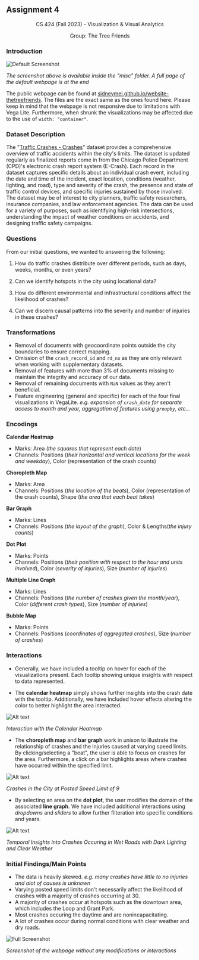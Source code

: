 ## Assignment 4

<div style="text-align: center;">
CS 424 (Fall 2023) - Visualization & Visual Analytics

Group: The Tree Friends
</div>

### Introduction

![Default Screenshot](misc/Default%20Screenshot.png)

*The screenshot above is available inside the "misc" folder. A full page of the default webpage is at the end*

The public webpage can be found at [sidneymei.github.io/website-thetreefriends](https://sidneymei.github.io/website-thetreefriends). The files are the exact same as the ones found here. Please keep in mind that the webpage is not responsive due to limitations with Vega Lite. Furthermore, when shrunk the visualizations may be affected due to the use of `width: "container"`.

### Dataset Description

The "[Traffic Crashes - Crashes](https://data.cityofchicago.org/Transportation/Traffic-Crashes-Crashes/85ca-t3if)" dataset provides a comprehensive overview of traffic accidents within the city's limits. The dataset is updated regularly as finalized reports come in from the Chicago Police Department (CPD)'s electronic crash report system (E-Crash). Each record in the dataset captures specific details about an individual crash event, including the date and time of the incident, exact location, conditions (weather, lighting, and road), type and severity of the crash, the presence and state of traffic control devices, and specific injuries sustained by those involved. The dataset may be of interest to city planners, traffic safety researchers, insurance companies, and law enforcement agencies. The data can be used for a variety of purposes, such as identifying high-risk intersections, understanding the impact of weather conditions on accidents, and designing traffic safety campaigns.

### Questions

From our initial questions, we wanted to answering the following:

1. How do traffic crashes distribute over different periods, such as days, weeks, months, or even years?

1. Can we identify hotspots in the city using locational data?

1. How do different environmental and infrastructural conditions affect the likelihood of crashes?

1. Can we discern causal patterns into the severity and number of injuries in these crashes?

### Transformations

- Removal of documents with geocoordinate points outside the city boundaries to ensure correct mapping.
- Omission of the `crash_record_id` and `rd_no` as they are only relevant when working with supplementary datasets.
- Removal of features with more than 3% of documents missing to maintain the integrity and accuracy of our data. 
- Removal of remaining documents with `NaN` values as they aren't beneficial.
- Feature engineering (general and specific) for each of the four final visualizations in VegaLite.
*e.g. expansion of `crash_date` for separate access to month and year, aggregation of features using `groupby`, etc...*

### Encodings

**Calendar Heatmap**

- Marks: Area (_the squares that represent each date_)
- Channels: Positions (_their horizontal and vertical locations for the week and weekday_), Color (representation of the crash counts)

**Choropleth Map**

- Marks: Area
- Channels: Positions (_the location of the beats_), Color (representation of the crash counts), Shape (_the area that each beat takes_)

**Bar Graph**

- Marks: Lines
- Channels: Positions (_the layout of the graph_), Color & Lengths(_the injury counts_)

**Dot Plot**

- Marks: Points
- Channels: Positions (_their position with respect to the hour and units involved_), Color (_severity of injuries_), Size (_number of injuries_)


**Multiple Line Graph**

- Marks: Lines
- Channels: Positions (_the number of crashes given the month/year_), Color (_different crash types_), Size (_number of injuries_)

**Bubble Map**

- Marks: Points
- Channels: Positions (_coordinates of aggregated crashes_), Size (_number of crashes_)

### Interactions

- Generally, we have included a tooltip on hover for each of the visualizations present. Each tooltip showing unique insights with respect to data represented. 

- The **calendar heatmap** simply shows further insights into the crash date with the tooltip. Additionally, we have included hover effects altering the color to better highlight the area interacted.

![Alt text](misc/Calendar%20Heatmap.png)

*Interaction with the Calendar Heatmap*

- The **choropleth map** and **bar graph** work in unison to illustrate the relationship of crashes and the injuries caused at varying speed limits. By clicking/selecting a "beat", the user is able to focus on crashes for the area. Furthermore, a click on a bar highlights areas where crashes have occurred within the specified limit.

![Alt text](misc/Interactive%20Map.png)

*Crashes in the City at Posted Speed Limit of 9*

- By selecting an area on the **dot plot**, the user modifies the domain of the associated **line graph**. We have included additional interactions using _dropdowns_ and _sliders_ to allow further filteration into specific conditions and years.

![Alt text](misc/New.png)

*Temporal Insights into Crashes Occuring in Wet Roads with Dark Lighting and Clear Weather*

### Initial Findings/Main Points

- The data is heavily skewed. *e.g. many crashes have little to no injuries and alot of causes is unknown*
- Varying posted speed limits don't necessarily affect the likelihood of crashes with a majority of crashes occurring at 30.
- A majority of crashes occur at hotspots such as the downtown area, which includes the Loop and Grant Park.
- Most crashes occuring the daytime and are nonincapacitating.
- A lot of crashes occur during normal conditions with clear weather and dry roads.

![Full Screenshot](misc/Large%20Screenshot.png)

*Screenshot of the webpage without any modifications or interactions*